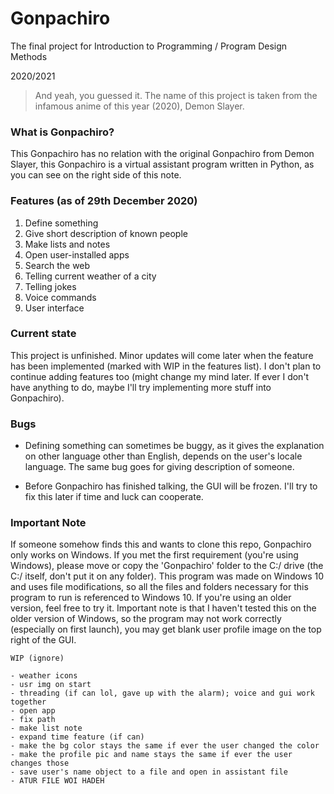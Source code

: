 # Gonpachiro

The final project for Introduction to Programming / Program Design Methods

2020/2021

> And yeah, you guessed it. The name of this project is taken from the infamous anime of this year (2020), Demon Slayer.

### What is Gonpachiro?

This Gonpachiro has no relation with the original Gonpachiro from Demon Slayer, this Gonpachiro is a virtual assistant
program written in Python, as you can see on the right side of this note. 

### Features (as of 29th December 2020)

1. Define something
2. Give short description of known people
3. Make lists and notes
4. Open user-installed apps
5. Search the web
6. Telling current weather of a city
7. Telling jokes
8. Voice commands
9. User interface

### Current state

This project is unfinished. Minor updates will come later when the feature has been implemented (marked with WIP in
the features list). I don't plan to continue adding features too (might change my mind later. If ever I don't have anything
to do, maybe I'll try implementing more stuff into Gonpachiro).

### Bugs

- Defining something can sometimes be buggy, as it gives the explanation on other language other than English, depends
on the user's locale language. The same bug goes for giving description of someone.
  
- Before Gonpachiro has finished talking, the GUI will be frozen. I'll try to fix this later if time and luck can cooperate.

### Important Note

If someone somehow finds this and wants to clone this repo, Gonpachiro only works on Windows. If you met the first requirement
(you're using Windows), please move or copy the 'Gonpachiro' folder to the C:/ drive (the C:/ itself, don't put it on any folder). 
This program was made on Windows 10 and uses file modifications, 
so all the files and folders necessary for this program to run is referenced to Windows 10. If you're using an older version,
feel free to try it. Important note is that I haven't tested this on the older version of Windows, so the program may not work
correctly (especially on first launch), you may get blank user profile image on the top right of the GUI.

```
WIP (ignore)

- weather icons
- usr img on start
- threading (if can lol, gave up with the alarm); voice and gui work together
- open app
- fix path
- make list note
- expand time feature (if can)
- make the bg color stays the same if ever the user changed the color
- make the profile pic and name stays the same if ever the user changes those
- save user's name object to a file and open in assistant file
- ATUR FILE WOI HADEH
```